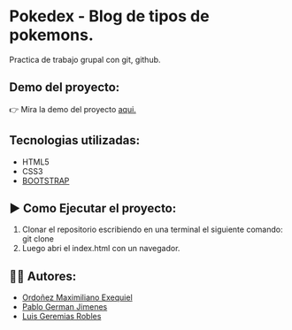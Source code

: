 # Pokedex - Blog de tipos de pokemons.

Practica de trabajo grupal con git, github.

## Demo del proyecto:
👉 Mira la demo del proyecto [aqui.](https://pokedexpikapika.netlify.app/)

## Tecnologias utilizadas:

- HTML5
- CSS3
- [BOOTSTRAP](https://getbootstrap.com/docs/5.3/getting-started/introduction/)


## ▶️ Como Ejecutar el proyecto:

1. Clonar el repositorio escribiendo en una terminal el siguiente comando: git clone 
1. Luego abri el index.html con un navegador. 

## 👨‍💻 Autores:

- [Ordoñez Maximiliano Exequiel](https://github.com/Maxii34)
- [Pablo German Jimenes](https://github.com/linkincito)
- [Luis Geremias Robles](https://github.com/RoblesLuis2212)